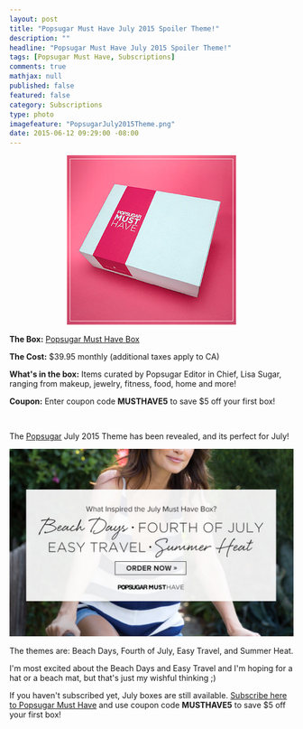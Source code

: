 ```yaml
---
layout: post
title: "Popsugar Must Have July 2015 Spoiler Theme!"
description: ""
headline: "Popsugar Must Have July 2015 Spoiler Theme!"
tags: [Popsugar Must Have, Subscriptions]
comments: true
mathjax: null
published: false
featured: false
category: Subscriptions
type: photo
imagefeature: "PopsugarJuly2015Theme.png"
date: 2015-06-12 09:29:00 -08:00
---
```


<CENTER><IMG SRC='/images/PopsugarBox.jpg'></CENTER>
<p><b>The Box:</b> <a href="http://popsu.gr/vdrb">Popsugar Must Have Box</a></p>
<p><b>The Cost:</b> $39.95 monthly (additional taxes apply to CA)</p>
<p><b>What's in the box:</b> Items curated by Popsugar Editor in Chief, Lisa Sugar, ranging from makeup, jewelry, fitness, food, home and more!</p>
<p><b>Coupon:</b> Enter coupon code <b>MUSTHAVE5</b> to save $5 off your first box!</p>
<br>

<p>The <a href="http://popsu.gr/vdrb">Popsugar</a> July 2015 Theme has been revealed, and its perfect for July!</p>

<CENTER><IMG SRC='/images/PopsugarJuly2015Theme.png'></CENTER>
<p>The themes are: Beach Days, Fourth of July, Easy Travel, and Summer Heat.</p>

<p>I'm most excited about the Beach Days and Easy Travel and I'm hoping for a hat or a beach mat, but that's just my wishful thinking ;)</p>

<p>If you haven't subscribed yet, July boxes are still available. <a href="http://popsu.gr/vdrb">Subscribe here to Popsugar Must Have</a> and use coupon code <b>MUSTHAVE5</b> to save $5 off your first box!</p>
